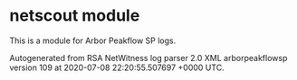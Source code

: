 # netscout module

This is a module for Arbor Peakflow SP logs.

Autogenerated from RSA NetWitness log parser 2.0 XML arborpeakflowsp version 109
at 2020-07-08 22:20:55.507697 +0000 UTC.

